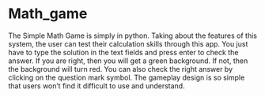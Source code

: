 # Math_game
The Simple Math Game is simply in python. Taking about the features of this system, the user can test their calculation skills through this app. You just have to type the solution in the text fields and press enter to check the answer. If you are right, then you will get a green background. If not, then the background will turn red. You can also check the right answer by clicking on the question mark symbol. The gameplay design is so simple that users won’t find it difficult to use and understand.
